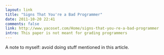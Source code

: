 ```yaml
---
layout: link
title: "Signs That You're a Bad Programmer"
date: 2011-10-20 22:41
comments: false
link: http://www.yacoset.com/Home/signs-that-you-re-a-bad-programmer 
intro: This paper is not meant for grading programmers
---
```


A note to myself: avoid doing stuff mentioned in this article.
